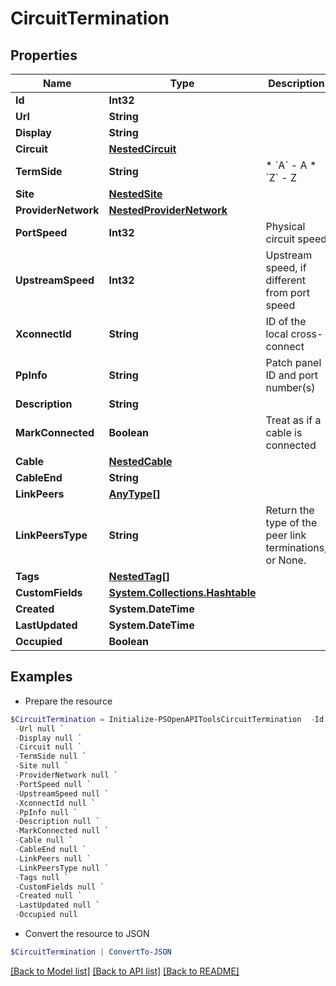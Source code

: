 # CircuitTermination
## Properties

Name | Type | Description | Notes
------------ | ------------- | ------------- | -------------
**Id** | **Int32** |  | [readonly] 
**Url** | **String** |  | [readonly] 
**Display** | **String** |  | [readonly] 
**Circuit** | [**NestedCircuit**](NestedCircuit.md) |  | 
**TermSide** | **String** | * &#x60;A&#x60; - A * &#x60;Z&#x60; - Z | 
**Site** | [**NestedSite**](NestedSite.md) |  | [optional] 
**ProviderNetwork** | [**NestedProviderNetwork**](NestedProviderNetwork.md) |  | [optional] 
**PortSpeed** | **Int32** | Physical circuit speed | [optional] 
**UpstreamSpeed** | **Int32** | Upstream speed, if different from port speed | [optional] 
**XconnectId** | **String** | ID of the local cross-connect | [optional] 
**PpInfo** | **String** | Patch panel ID and port number(s) | [optional] 
**Description** | **String** |  | [optional] 
**MarkConnected** | **Boolean** | Treat as if a cable is connected | [optional] 
**Cable** | [**NestedCable**](NestedCable.md) |  | [readonly] 
**CableEnd** | **String** |  | [readonly] 
**LinkPeers** | [**AnyType[]**](AnyType.md) |  | [readonly] 
**LinkPeersType** | **String** | Return the type of the peer link terminations, or None. | [readonly] 
**Tags** | [**NestedTag[]**](NestedTag.md) |  | [optional] 
**CustomFields** | [**System.Collections.Hashtable**](AnyType.md) |  | [optional] 
**Created** | **System.DateTime** |  | [readonly] 
**LastUpdated** | **System.DateTime** |  | [readonly] 
**Occupied** | **Boolean** |  | [readonly] 

## Examples

- Prepare the resource
```powershell
$CircuitTermination = Initialize-PSOpenAPIToolsCircuitTermination  -Id null `
 -Url null `
 -Display null `
 -Circuit null `
 -TermSide null `
 -Site null `
 -ProviderNetwork null `
 -PortSpeed null `
 -UpstreamSpeed null `
 -XconnectId null `
 -PpInfo null `
 -Description null `
 -MarkConnected null `
 -Cable null `
 -CableEnd null `
 -LinkPeers null `
 -LinkPeersType null `
 -Tags null `
 -CustomFields null `
 -Created null `
 -LastUpdated null `
 -Occupied null
```

- Convert the resource to JSON
```powershell
$CircuitTermination | ConvertTo-JSON
```

[[Back to Model list]](../README.md#documentation-for-models) [[Back to API list]](../README.md#documentation-for-api-endpoints) [[Back to README]](../README.md)

